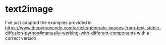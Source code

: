 # text2image

I've just adapted the examples provided in https://www.thepythoncode.com/article/generate-images-from-text-stable-diffusion-python#manually-working-with-different-components with a correct version
